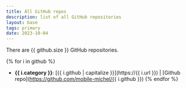 ```yaml
---
title: All GitHub repos
description: list of all GitHub repositories
layout: base
tags: primary
date: 2023-10-04
---
```

There are {{ github.size }} GitHub repositories.

{% for i in github %}
- **{{ i.category }}**: [{{ i.github | capitalize }}](https://{{ i.url }}) | [Github repo](https://github.com/mobile-michel/{{ i.github }})
{% endfor %}